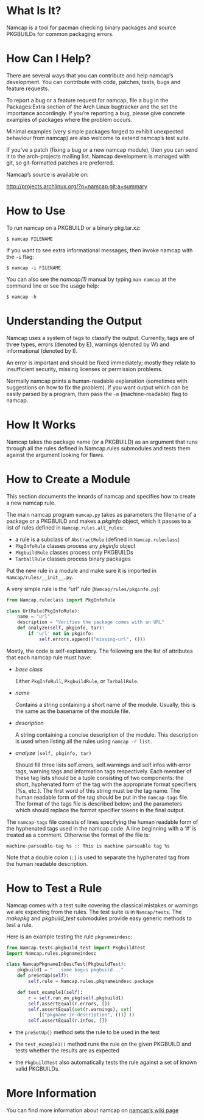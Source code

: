 # What Is It?

Namcap is a tool for pacman checking binary packages and source PKGBUILDs for common packaging errors.

# How Can I Help?

There are several ways that you can contribute and help namcap’s development.
You can contribute with code, patches, tests, bugs and feature requests.

To report a bug or a feature request for namcap, file a bug in the Packages:Extra section of the Arch Linux bugtracker and the set the importance accordingly.
If you’re reporting a bug, please give concrete examples of packages where the problem occurs.

Minimal examples (very simple packages forged to exhibit unexpected behaviour from namcap) are also welcome to extend namcap’s test suite.

If you’ve a patch (fixing a bug or a new namcap module), then you can send it to the arch-projects mailing list.
Namcap development is managed with git, so git-formatted patches are preferred.

Namcap’s source is available on:

http://projects.archlinux.org/?p=namcap.git;a=summary

# How to Use

To run namcap on a PKGBUILD or a binary pkg.tar.xz:

``` console
$ namcap FILENAME
```

If you want to see extra informational messages, then invoke namcap with the `-i` flag:

``` console
$ namcap -i FILENAME
```

You can also see the *namcap(1)* manual by typing `man namcap` at the command line or see the usage help:

``` console
$ namcap -h 
```

# Understanding the Output

Namcap uses a system of tags to classify the output. Currently, tags are of three types, errors (denoted by E), warnings (denoted by W) and informational
(denoted by I).

An error is important and should be fixed immediately; mostly they relate to insufficient security, missing licenses or permission problems.

Normally namcap prints a human-readable explanation (sometimes with suggestions on how to fix the problem).
If you want output which can be easily parsed by a program, then pass the `-m` (machine-readable) flag to namcap.

# How It Works

Namcap takes the package name (or a PKGBUILD) as an argument that runs through all the rules defined in Namcap.rules submodules and tests them against the argument looking for flaws.

# How to Create a Module

This section documents the innards of namcap and specifies how to create a new namcap rule.

The main namcap program `namcap.py` takes as parameters the filename of a package or a PKGBUILD and makes a *pkginfo* object, which it passes to a list of rules defined in `Namcap.rules.all_rules`:

- a rule is a subclass of `AbstractRule` (defined in `Namcap.ruleclass`)
- `PkgInfoRule` classes process any *pkginfo* object
- `PkgbuildRule` classes process only PKGBUILDs
- `TarballRule` classes process binary packages

Put the new rule in a module and make sure it is imported in `Namcap/rules/__init__.py`.

A very simple rule is the “url” rule (`Namcap/rules/pkginfo.py`):

``` python
from Namcap.ruleclass import PkgInfoRule

class UrlRule(PkgInfoRule):
    name = "url"
    description = "Verifies the package comes with an URL"
    def analyze(self, pkginfo, tar):
        if 'url' not in pkginfo:
            self.errors.append(("missing-url", ()))
```

Mostly, the code is self-explanatory.
The following are the list of attributes that each namcap rule must have:

- *base class*

  Either `PkgInfoRull`, `PkgbuildRule`, or `TarballRule`.

- *name*

  Contains a string containing a short name of the module.
  Usually, this is the same as the basename of the module file.

- *description*

  A string containing a concise description of the module.
  This description is used when listing all the rules using `namcap -r list`.

- *analyze* `(self, pkginfo, tar)`

  Should fill three lists self.errors, self.warnings and self.infos with error tags, warning tags and information tags respectively.
  Each member of these tag lists should be a tuple consisting of two components: the short, hyphenated form of the tag with the appropriate format specifiers (%s, etc.).
  The first word of this string must be the tag name.
  The human readable form of the tag should be put in the `namcap-tags` file.
  The format of the tags file is described below; and the parameters which should replace the format specifier tokens in the final output.

The `namcap-tags` file consists of lines specifying the human readable form of the hyphenated tags used in the namcap code.
A line beginning with a ‘\#’ is treated as a comment.
Otherwise the format of the file is:

    machine-parseable-tag %s :: This is machine parseable tag %s

Note that a double colon (::) is used to separate the hyphenated tag from the human readable description.

# How to Test a Rule

Namcap comes with a test suite covering the classical mistakes or warnings we are expecting from the rules.
The test suite is in `Namcap/tests`.
The *makepkg* and *pkgbuild_test* submodules provide easy generic methods to test a rule.

Here is an example testing the rule `pkgnameindesc`:

``` python
from Namcap.tests.pkgbuild_test import PkgbuildTest
import Namcap.rules.pkgnameindesc

class NamcapPkgnameInDescTest(PkgbuildTest):
    pkgbuild1 = "...some bogus pkgbuild..."
    def preSetUp(self):
        self.rule = Namcap.rules.pkgnameindesc.package

    def test_example1(self):
        r = self.run_on_pkg(self.pkgbuild1)
        self.assertEqual(r.errors, [])
        self.assertEqual(set(r.warnings), set(
            [("pkgname-in-description", ())] ))
        self.assertEqual(r.infos, [])
```

- the `preSetUp()` method sets the rule to be used in the test

- the `test_example1()` method runs the rule on the given PKGBUILD and tests whether the results are as expected

- the `PkgbuildTest` also automatically tests the rule against a set of known valid PKGBUILDs.

# More Information

You can find more information about namcap on [namcap’s wiki page](http://wiki.archlinux.org/index.php/Namcap)
